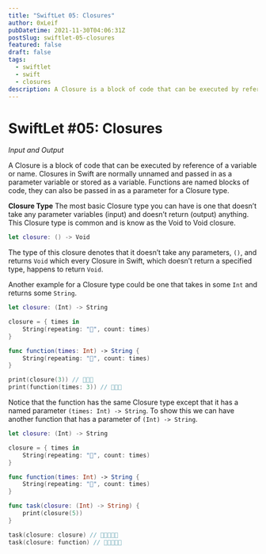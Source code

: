 ```yaml
---
title: "SwiftLet 05: Closures"
author: 0xLeif
pubDatetime: 2021-11-30T04:06:31Z
postSlug: swiftlet-05-closures
featured: false
draft: false
tags:
  - swiftlet
  - swift
  - closures
description: A Closure is a block of code that can be executed by reference of a variable or name. Jump in and learn more about closures and how they can be used.
---
```


# SwiftLet #05: Closures

_Input and Output_

A Closure is a block of code that can be executed by reference of a variable or name. Closures in Swift are normally unnamed and passed in as a parameter variable or stored as a variable. Functions are named blocks of code, they can also be passed in as a parameter for a Closure type.

**Closure Type**
The most basic Closure type you can have is one that doesn’t take any parameter variables (input) and doesn’t return (output) anything. This Closure type is common and is know as the Void to Void closure.

```swift
let closure: () -> Void
```

The type of this closure denotes that it doesn’t take any parameters, `()`, and returns `Void` which every Closure in Swift, which doesn’t return a specified type, happens to return `Void`.

Another example for a Closure type could be one that takes in some `Int` and returns some `String`.

```swift
let closure: (Int) -> String

closure = { times in
    String(repeating: "🧱", count: times)
}

func function(times: Int) -> String {
    String(repeating: "🧱", count: times)
}

print(closure(3)) // 🧱🧱🧱
print(function(times: 3)) // 🧱🧱🧱
```

Notice that the function has the same Closure type except that it has a named parameter `(times: Int) -> String`. To show this we can have another function that has a parameter of `(Int) -> String`.

```swift
let closure: (Int) -> String

closure = { times in
    String(repeating: "🧱", count: times)
}

func function(times: Int) -> String {
    String(repeating: "🧱", count: times)
}

func task(closure: (Int) -> String) {
    print(closure(5))
}

task(closure: closure) // 🧱🧱🧱🧱🧱
task(closure: function) // 🧱🧱🧱🧱🧱
```
